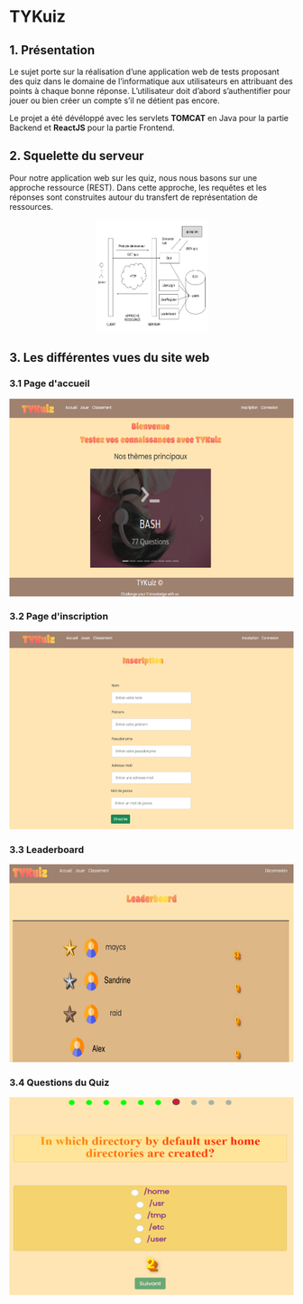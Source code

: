 # TYKuiz

## 1. Présentation 

Le sujet porte sur la réalisation d’une application web de tests proposant des quiz dans le domaine de l’informatique aux utilisateurs en attribuant des points à chaque bonne réponse. L’utilisateur doit d’abord s’authentifier pour jouer ou bien créer un compte s’il ne détient pas encore.

Le projet a été dévéloppé avec les servlets **TOMCAT** en Java pour la partie Backend et **ReactJS** pour la partie Frontend.

## 2. Squelette du serveur 

Pour notre application web sur les quiz, nous nous basons sur une approche ressource (REST).
Dans cette approche, les requêtes et les réponses sont construites autour du transfert de représentation de ressources.


 <div align="center">
    <img src="serveur.png" alt="Logo" width="200" height="200">
  </div> 

## 3. Les différentes vues du site web 

### 3.1 Page d'accueil 

 <div align="center">
    <img src="V1.png" alt="Logo" width="700" height="350">
  </div> 

### 3.2 Page d'inscription 

   <div align="center">
    <img src="V2.png" alt="Logo" width="700" height="350">
  </div> 

### 3.3 Leaderboard 

   <div align="center">
    <img src="V3.png" alt="Logo" width="700" height="350">
  </div> 

### 3.4 Questions du Quiz 
   <div align="center">
    <img src="V4.png" alt="Logo" width="700" height="350">
  </div> 